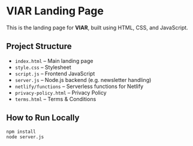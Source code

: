 # VIAR Landing Page

This is the landing page for **VIAR**, built using HTML, CSS, and JavaScript.

## Project Structure

- `index.html` – Main landing page
- `style.css` – Stylesheet
- `script.js` – Frontend JavaScript
- `server.js` – Node.js backend (e.g. newsletter handling)
- `netlify/functions` – Serverless functions for Netlify
- `privacy-policy.html` – Privacy Policy
- `terms.html` – Terms & Conditions

## How to Run Locally

```bash
npm install
node server.js
